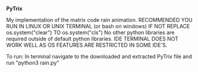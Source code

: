 **PyTrix**

My implementation of the matrix code rain animation.
RECOMMENDED YOU RUN IN LINUX OR UNIX TERMINAL (or bash on windows) IF NOT REPLACE os.system("clear") TO os.system("cls")
No other python libraries are required outside of default python libraries.
IDE TERMINAL DOES NOT WORK WELL AS OS FEATURES ARE RESTRICTED IN SOME IDE'S.

To run: 
In terminal navigate to the downloaded and extracted PyTrix file and run "python3 rain.py"
